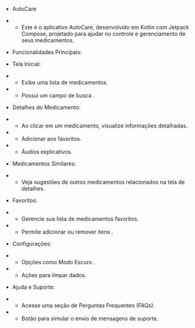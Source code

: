 * AutoCare

* * Este é o aplicativo AutoCare, desenvolvido em Kotlin com Jetpack Compose, projetado para ajudar no controle e gerenciamento de seus medicamentos.

* Funcionalidades Principais:

* Tela Inicial:

* * Exibe uma lista de medicamentos.

* * Possui um campo de busca .

* Detalhes do Medicamento:

* * Ao clicar em um medicamento, visualize informações detalhadas.

* * Adicionar aos favoritos.

* * Áudios explicativos.

* Medicamentos Similares:

* * Veja sugestões de outros medicamentos relacionados na tela de detalhes.

* Favoritos:

* * Gerencie sua lista de medicamentos favoritos.

* * Permite adicionar ou remover itens .

* Configurações:

* * Opções como Modo Escuro .

* * Ações para limpar dados.

* Ajuda e Suporte:

* * Acesse uma seção de Perguntas Frequentes (FAQs).

* * Botão para simular o envio de mensagens de suporte.